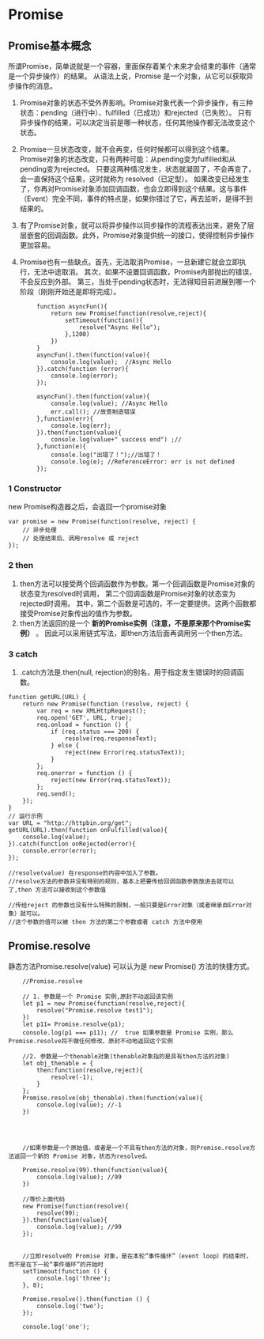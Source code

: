 # Promise

## Promise基本概念
所谓Promise，简单说就是一个容器，里面保存着某个未来才会结束的事件（通常是一个异步操作）的结果。
从语法上说，Promise 是一个对象，从它可以获取异步操作的消息。
1. Promise对象的状态不受外界影响。Promise对象代表一个异步操作，有三种状态：pending（进行中）、fulfilled（已成功）和rejected（已失败）。
只有异步操作的结果，可以决定当前是哪一种状态，任何其他操作都无法改变这个状态。
2. Promise一旦状态改变，就不会再变，任何时候都可以得到这个结果。Promise对象的状态改变，只有两种可能：从pending变为fulfilled和从pending变为rejected。
只要这两种情况发生，状态就凝固了，不会再变了，会一直保持这个结果，这时就称为 resolved（已定型）。
如果改变已经发生了，你再对Promise对象添加回调函数，也会立即得到这个结果。这与事件（Event）完全不同，事件的特点是，如果你错过了它，再去监听，是得不到结果的。
3. 有了Promise对象，就可以将异步操作以同步操作的流程表达出来，避免了层层嵌套的回调函数。此外，Promise对象提供统一的接口，使得控制异步操作更加容易。

4. Promise也有一些缺点。首先，无法取消Promise，一旦新建它就会立即执行，无法中途取消。
其次，如果不设置回调函数，Promise内部抛出的错误，不会反应到外部。
第三，当处于pending状态时，无法得知目前进展到哪一个阶段（刚刚开始还是即将完成）。
```
        function asyncFun(){
            return new Promise(function(resolve,reject){
                setTimeout(function(){
                    resolve("Async Hello");
                },1200)
            })
        }
        asyncFun().then(function(value){
            console.log(value);  //Async Hello
        }).catch(function (error){
            console.log(error);
        });

        asyncFun().then(function(value){
            console.log(value); //Async Hello
            err.call(); //故意制造错误
        },function(err){
            console.log(err);
        }).then(function(value){
            console.log(value+" success end") ;//
        },function(e){
            console.log("出错了！");//出错了！
            console.log(e); //ReferenceError: err is not defined
        });
```

### 1 Constructor
new Promise构造器之后，会返回一个promise对象
```
var promise = new Promise(function(resolve, reject) {
    // 异步处理
    // 处理结束后、调用resolve 或 reject
});
```

### 2 then
1. then方法可以接受两个回调函数作为参数。第一个回调函数是Promise对象的状态变为resolved时调用，
第二个回调函数是Promise对象的状态变为rejected时调用。
其中，第二个函数是可选的，不一定要提供。这两个函数都接受Promise对象传出的值作为参数。
2. then方法返回的是一个 __新的Promise实例（注意，不是原来那个Promise实例）__ 。
因此可以采用链式写法，即then方法后面再调用另一个then方法。

### 3 catch
1. .catch方法是.then(null, rejection)的别名，用于指定发生错误时的回调函数。

```
function getURL(URL) {
    return new Promise(function (resolve, reject) {
        var req = new XMLHttpRequest();
        req.open('GET', URL, true);
        req.onload = function () {
            if (req.status === 200) {
                resolve(req.responseText);
            } else {
                reject(new Error(req.statusText));
            }
        };
        req.onerror = function () {
            reject(new Error(req.statusText));
        };
        req.send();
    });
}
// 运行示例
var URL = "http://httpbin.org/get";
getURL(URL).then(function onFulfilled(value){
    console.log(value);
}).catch(function onRejected(error){
    console.error(error);
});

//resolve(value) 在response的内容中加入了参数。
//resolve方法的参数并没有特别的规则，基本上把要传给回调函数参数放进去就可以了,then 方法可以接收到这个参数值

//传给reject 的参数也没有什么特殊的限制，一般只要是Error对象（或者继承自Error对象）就可以。
//这个参数的值可以被 then 方法的第二个参数或者 catch 方法中使用
```

##  Promise.resolve
   静态方法Promise.resolve(value) 可以认为是 new Promise() 方法的快捷方式。
```
    //Promise.resolve

    // 1. 参数是一个 Promise 实例,原封不动返回该实例
    let p1 = new Promise(function(resolve,reject){
        resolve("Promise.resolve test1");
    })
    let p11= Promise.resolve(p1);
    console.log(p1 === p11); //  true 如果参数是 Promise 实例，那么Promise.resolve将不做任何修改、原封不动地返回这个实例

    //2. 参数是一个thenable对象(thenable对象指的是具有then方法的对象)
    let obj_thenable = {
        then:function(resolve,reject){
            resolve(-1);
        }
    };
    Promise.resolve(obj_thenable).then(function(value){
        console.log(value); //-1
    })




    //如果参数是一个原始值，或者是一个不具有then方法的对象，则Promise.resolve方法返回一个新的 Promise 对象，状态为resolved。

    Promise.resolve(99).then(function(value){
        console.log(value); //99
    })

    //等价上面代码
    new Promise(function(resolve){
        resolve(99);
    }).then(function(value){
        console.log(value); //99
    });


    //立即resolve的 Promise 对象，是在本轮“事件循环”（event loop）的结束时，而不是在下一轮“事件循环”的开始时
    setTimeout(function () {
        console.log('three');
    }, 0);

    Promise.resolve().then(function () {
        console.log('two');
    });

    console.log('one');
```
